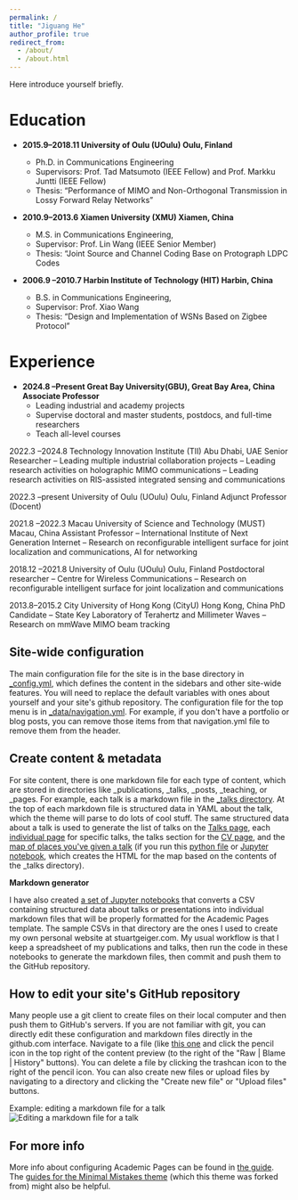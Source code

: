 ```yaml
---
permalink: /
title: "Jiguang He"
author_profile: true
redirect_from: 
  - /about/
  - /about.html
---
```


Here introduce yourself briefly.

Education
======
* **2015.9–2018.11  University of Oulu (UOulu) Oulu, Finland**
  * Ph.D. in Communications Engineering
  * Supervisors: Prof. Tad Matsumoto (IEEE Fellow) and Prof. Markku Juntti (IEEE Fellow) 
  * Thesis: “Performance of MIMO and Non-Orthogonal Transmission in Lossy Forward Relay Networks”

* **2010.9–2013.6  Xiamen University (XMU) Xiamen, China**
  * M.S. in Communications Engineering,
  * Supervisor: Prof. Lin Wang (IEEE Senior Member) 
  * Thesis: “Joint Source and Channel Coding Base on Protograph LDPC Codes

* **2006.9 –2010.7  Harbin Institute of Technology (HIT) Harbin, China**
  * B.S. in Communications Engineering,
  * Supervisor: Prof. Xiao Wang 
  * Thesis: “Design and Implementation of WSNs Based on Zigbee Protocol”

Experience
======
* **2024.8 –Present  Great Bay University(GBU), Great Bay Area, China**
  **Associate Professor**
  * Leading industrial and academy projects
  * Supervise doctoral and master students, postdocs, and full-time researchers
  * Teach all-level courses

2022.3 –2024.8  Technology Innovation Institute (TII) Abu Dhabi, UAE
Senior Researcher 
– Leading multiple industrial collaboration projects
– Leading research activities on holographic MIMO communications
– Leading research activities on RIS-assisted integrated sensing and communications

2022.3 –present  University of Oulu (UOulu) Oulu, Finland
Adjunct Professor (Docent) 

2021.8 –2022.3  Macau University of Science and Technology (MUST) Macau, China
Assistant Professor 
– International Institute of Next Generation Internet
– Research on reconfigurable intelligent surface for joint localization and communications, AI for networking

2018.12 –2021.8  University of Oulu (UOulu) Oulu, Finland
Postdoctoral researcher 
– Centre for Wireless Communications
– Research on reconfigurable intelligent surface for joint localization and communications

2013.8–2015.2  City University of Hong Kong (CityU) Hong Kong, China
PhD Candidate 
– State Key Laboratory of Terahertz and Millimeter Waves
– Research on mmWave MIMO beam tracking

Site-wide configuration
------
The main configuration file for the site is in the base directory in [_config.yml](https://github.com/academicpages/academicpages.github.io/blob/master/_config.yml), which defines the content in the sidebars and other site-wide features. You will need to replace the default variables with ones about yourself and your site's github repository. The configuration file for the top menu is in [_data/navigation.yml](https://github.com/academicpages/academicpages.github.io/blob/master/_data/navigation.yml). For example, if you don't have a portfolio or blog posts, you can remove those items from that navigation.yml file to remove them from the header. 

Create content & metadata
------
For site content, there is one markdown file for each type of content, which are stored in directories like _publications, _talks, _posts, _teaching, or _pages. For example, each talk is a markdown file in the [_talks directory](https://github.com/academicpages/academicpages.github.io/tree/master/_talks). At the top of each markdown file is structured data in YAML about the talk, which the theme will parse to do lots of cool stuff. The same structured data about a talk is used to generate the list of talks on the [Talks page](https://academicpages.github.io/talks), each [individual page](https://academicpages.github.io/talks/2012-03-01-talk-1) for specific talks, the talks section for the [CV page](https://academicpages.github.io/cv), and the [map of places you've given a talk](https://academicpages.github.io/talkmap.html) (if you run this [python file](https://github.com/academicpages/academicpages.github.io/blob/master/talkmap.py) or [Jupyter notebook](https://github.com/academicpages/academicpages.github.io/blob/master/talkmap.ipynb), which creates the HTML for the map based on the contents of the _talks directory).

**Markdown generator**

I have also created [a set of Jupyter notebooks](https://github.com/academicpages/academicpages.github.io/tree/master/markdown_generator
) that converts a CSV containing structured data about talks or presentations into individual markdown files that will be properly formatted for the Academic Pages template. The sample CSVs in that directory are the ones I used to create my own personal website at stuartgeiger.com. My usual workflow is that I keep a spreadsheet of my publications and talks, then run the code in these notebooks to generate the markdown files, then commit and push them to the GitHub repository.

How to edit your site's GitHub repository
------
Many people use a git client to create files on their local computer and then push them to GitHub's servers. If you are not familiar with git, you can directly edit these configuration and markdown files directly in the github.com interface. Navigate to a file (like [this one](https://github.com/academicpages/academicpages.github.io/blob/master/_talks/2012-03-01-talk-1.md) and click the pencil icon in the top right of the content preview (to the right of the "Raw | Blame | History" buttons). You can delete a file by clicking the trashcan icon to the right of the pencil icon. You can also create new files or upload files by navigating to a directory and clicking the "Create new file" or "Upload files" buttons. 

Example: editing a markdown file for a talk
![Editing a markdown file for a talk](/images/editing-talk.png)

For more info
------
More info about configuring Academic Pages can be found in [the guide](https://academicpages.github.io/markdown/). The [guides for the Minimal Mistakes theme](https://mmistakes.github.io/minimal-mistakes/docs/configuration/) (which this theme was forked from) might also be helpful.
